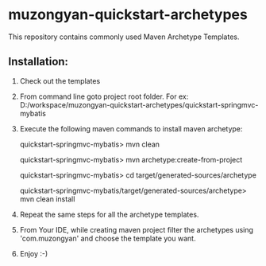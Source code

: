 muzongyan-quickstart-archetypes
=========================

This repository contains commonly used Maven Archetype Templates.

Installation:
-------------
1. Check out the templates
2. From command line goto project root folder. For ex: D:/workspace/muzongyan-quickstart-archetypes/quickstart-springmvc-mybatis
3. Execute the following maven commands to install maven archetype:

    quickstart-springmvc-mybatis> mvn clean

    quickstart-springmvc-mybatis> mvn archetype:create-from-project

    quickstart-springmvc-mybatis> cd target/generated-sources/archetype

    quickstart-springmvc-mybatis/target/generated-sources/archetype> mvn clean install


4. Repeat the same steps for all the archetype templates.
5. From Your IDE, while creating maven project filter the archetypes using 'com.muzongyan' and choose the template you want.
6. Enjoy :-)
